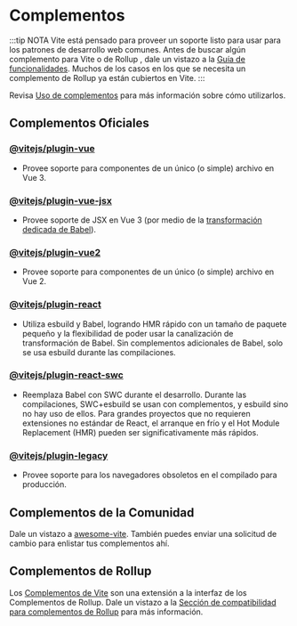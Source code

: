 # Complementos

:::tip NOTA
Vite está pensado para proveer un soporte listo para usar para los patrones de desarrollo web comunes. Antes de buscar algún complemento para Vite o de Rollup , dale un vistazo a la [Guía de funcionalidades](../guide/features.md). Muchos de los casos en los que se necesita un complemento de Rollup ya están cubiertos en Vite.
:::

Revisa [Uso de complementos](../guide/using-plugins.md) para más información sobre cómo utilizarlos.

## Complementos Oficiales

### [@vitejs/plugin-vue](https://github.com/vitejs/vite-plugin-vue/tree/main/packages/plugin-vue)

- Provee soporte para componentes de un único (o simple) archivo en Vue 3.

### [@vitejs/plugin-vue-jsx](https://github.com/vitejs/vite-plugin-vue/tree/main/packages/plugin-vue-jsx)

- Provee soporte de JSX en Vue 3 (por medio de la [transformación dedicada de Babel](https://github.com/vuejs/jsx-next)).

### [@vitejs/plugin-vue2](https://github.com/vitejs/vite-plugin-vue2)

- Provee soporte para componentes de un único (o simple) archivo en Vue 2.

### [@vitejs/plugin-react](https://github.com/vitejs/vite-plugin-react/tree/main/packages/plugin-react)

- Utiliza esbuild y Babel, logrando HMR rápido con un tamaño de paquete pequeño y la flexibilidad de poder usar la canalización de transformación de Babel. Sin complementos adicionales de Babel, solo se usa esbuild durante las compilaciones.

### [@vitejs/plugin-react-swc](https://github.com/vitejs/vite-plugin-react-swc)

- Reemplaza Babel con SWC durante el desarrollo. Durante las compilaciones, SWC+esbuild se usan con complementos, y esbuild sino no hay uso de ellos. Para grandes proyectos que no requieren extensiones no estándar de React, el arranque en frío y el Hot Module Replacement (HMR) pueden ser significativamente más rápidos.

### [@vitejs/plugin-legacy](https://github.com/vitejs/vite/tree/main/packages/plugin-legacy)

- Provee soporte para los navegadores obsoletos en el compilado para producción.

## Complementos de la Comunidad

Dale un vistazo a [awesome-vite](https://github.com/vitejs/awesome-vite#plugins). También puedes enviar una solicitud de cambio para enlistar tus complementos ahí.

## Complementos de Rollup

Los [Complementos de Vite](../guide/api-plugin) son una extensión a la interfaz de los Complementos de Rollup. Dale un vistazo a la [Sección de compatibilidad para complementos de Rollup](../guide/api-plugin#compatibilidad-de-complementos-rollup) para más información.
